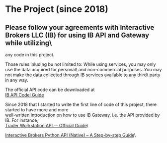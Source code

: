 # The Project (since 2018) <br /> 
## Please follow your agreements with Interactive Brokers LLC (IB) for using IB API and Gateway while utilizing\ 
any code in this project.

Those rules inluding bu not limited to: While using services, you may only use the data acquired for personal\ 
and non-commercial purposes. You may not make the data collected through IB services available to any third\ 
party in any way. 

The official API code can be downloaded at\
[IB API Codel Guide](https://interactivebrokers.github.io) 

Since 2018 that I started to write the first line of code of this project, there started to have more and more \
well-written introduction on how to use IB Gateway, i.e. the API provided by IB. For instance,\
[Trader Workstation API -- Official Guide](https://algotrading101.com/learn/interactive-brokers-python-api-native-guide/)\

[Interactive Brokers Python API (Native) – A Step-by-step Guide](https://algotrading101.com/learn/interactive-brokers-python-api-native-guide/)\
